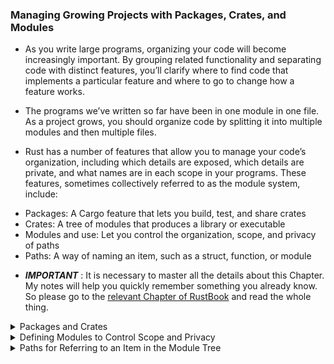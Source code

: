 ### Managing Growing Projects with Packages, Crates, and Modules

- As you write large programs, organizing your code will become increasingly important. By grouping related functionality and separating code with distinct features, you’ll clarify where to find code that implements a particular feature and where to go to change how a feature works.

- The programs we’ve written so far have been in one module in one file. As a project grows, you should organize code by splitting it into multiple modules and then multiple files.

- Rust has a number of features that allow you to manage your code’s organization, including which details are exposed, which details are private, and what names are in each scope in your programs. These features, sometimes collectively referred to as the module system, include:

* Packages: A Cargo feature that lets you build, test, and share crates
* Crates: A tree of modules that produces a library or executable
* Modules and use: Let you control the organization, scope, and privacy of paths
* Paths: A way of naming an item, such as a struct, function, or module

- ***IMPORTANT*** : It is necessary to master all the details about this Chapter. My notes will help you quickly remember something you already know. So please go to the [relevant Chapter of RustBook](https://doc.rust-lang.org/book/ch07-00-managing-growing-projects-with-packages-crates-and-modules.html) and read the whole thing.

<details> 

<summary> Packages and Crates </summary>

The first parts of the module system we’ll cover are ***packages and crates***.

- A ***crate*** is the smallest amount of code that the Rust compiler considers at a time.

- Crates can contain modules, and the modules may be defined in other files that get compiled with the crate, as we’ll see in the coming sections.

- A crate can come in one of two forms: ***a binary crate or a library crate***. 

1. ***Binary crates are programs*** you can compile to an executable that you can run, such as a command-line program or a server. Each must have a function called main that defines what happens when the executable runs. All the crates we’ve created so far have been binary crates.

1. ***Library crates*** don’t have a main function, and they don’t compile to an executable. Instead, they define functionality intended to be shared with multiple projects. 

- The ***crate root*** is a source file that the Rust compiler starts from and makes up the root module of your crate.

- A package is a bundle of one or more crates that provides a set of functionality. A package contains a Cargo.toml file that describes how to build those crates.

- The Cargo package also contains a library crate that the binary crate depends on.

- A package can contain as many binary crates as you like, but at most only one library crate. A package must contain at least one crate, whether that’s a library or binary crate.

```
$ cargo new my-project
     Created binary (application) `my-project` package
$ ls my-project
Cargo.toml
src
$ ls my-project/src
main.rs
```
- After we run cargo new, we use ls to see what Cargo creates. In the project directory, there’s a Cargo.toml file, giving us a package. There’s also a src directory that contains main.rs. Open Cargo.toml in your text editor, and note there’s no mention of src/main.rs. Cargo follows a convention that src/main.rs is the crate root of a binary crate with the same name as the package. Likewise, Cargo knows that if the package directory contains src/lib.rs, the package contains a library crate with the same name as the package, and src/lib.rs is its crate root. Cargo passes the crate root files to rustc to build the library or binary.

</details>



<details> 

<summary> Defining Modules to Control Scope and Privacy </summary>

- In this section, we’ll talk about modules and other parts of the module system, namely paths that allow you to name items; the ***use*** keyword that brings a path into scope; and the ***pub*** keyword to make items public. We’ll also discuss the ***as*** keyword, external packages, and the glob operator.

# Modules Cheat Sheet

- - The ***use*** keyword: Within a scope, the use keyword creates shortcuts to items to reduce repetition of long paths. In any scope that can refer to crate::garden::vegetables::Asparagus, you can create a shortcut with ```use crate::garden::vegetables::Asparagus;``` and from then on you only need to write Asparagus to make use of that type in the scope.

- Private vs public: Code within a module is private from its parent modules by default. To make a module public, declare it with ``pub mod`` instead of ``mod``. To make items within a public module public as well, use pub before their declarations.


- Here we create a binary crate named ***backyard***;

```
backyard
├── Cargo.lock
├── Cargo.toml
└── src
    ├── garden
    │   └── vegetables.rs
    ├── garden.rs
    └── main.rs
```

- The crate root file in this case is src/main.rs, and it contains:

```rust
use crate::garden::vegetables::Asparagus;

pub mod garden;
#[derive(Debug)]
fn main() {
    let plant = Asparagus {};
    println!("I'm growing {:?}!", plant);
}
```

- The ``pub mod garden;`` line tells the compiler to include the code it finds in ***src/garden.rs***, which is: Filename: src/garden.rs

# [Grouping Related Code in Modules](https://doc.rust-lang.org/book/ch07-02-defining-modules-to-control-scope-and-privacy.html#grouping-related-code-in-modules)

</details>

<details> 

<summary> Paths for Referring to an Item in the Module Tree </summary>

</details>